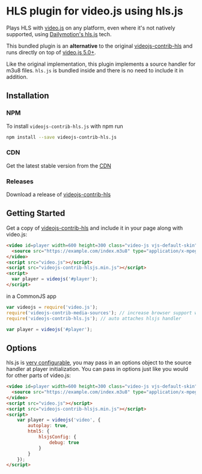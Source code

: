 # HLS plugin for video.js using hls.js
Plays HLS with [video.js](https://github.com/videojs/video.js) on any platform, even where it's not natively supported, using [Dailymotion's hls.js](https://github.com/dailymotion/hls.js) tech.

This bundled plugin is an **alternative** to the original [videojs-contrib-hls](https://github.com/videojs/videojs-contrib-hls) and runs directly on top of [video.js 5.0+](https://github.com/videojs/video.js).

Like the original implementation, this plugin implements a source handler for m3u8 files.
`hls.js` is bundled inside and there is no need to include it in addition.

## Installation
### NPM
To install `videojs-contrib-hls.js` with npm run

```bash
npm install --save videojs-contrib-hls.js
```

### CDN
Get the latest stable version from the [CDN](https://unpkg.com/videojs-contrib-hls.js)

### Releases
Download a release of [videojs-contrib-hls](https://github.com/peer5/videojs-contrib-hls.js/releases)

## Getting Started
Get a copy of [videojs-contrib-hls](#installation) and include it in your page along with video.js:

```html
<video id=player width=600 height=300 class="video-js vjs-default-skin" controls>
  <source src="https://example.com/index.m3u8" type="application/x-mpegURL">
</video>
<script src="video.js"></script>
<script src="videojs-contrib-hlsjs.min.js"></script>
<script>
  var player = videojs('#player');
</script>
```

in a CommonJS app

```js
var videojs = require('video.js');
require('videojs-contrib-media-sources'); // increase browser support with MSE polyfill
require('videojs-contrib-hls.js'); // auto attaches hlsjs handler

var player = videojs('#player');

```

## Options
hls.js is [very configurable](https://github.com/dailymotion/hls.js/blob/master/API.md#fine-tuning), you may pass in an options object to the source handler at player initialization. You can pass in options just like you would for other parts of video.js:

``` html
<video id=player width=600 height=300 class="video-js vjs-default-skin" controls>
  <source src="https://example.com/index.m3u8" type="application/x-mpegURL">
</video>
<script src="video.js"></script>
<script src="videojs-contrib-hlsjs.min.js"></script>
<script>
    var player = videojs('video', {
        autoplay: true,
        html5: {
            hlsjsConfig: {
                debug: true
            }
        }
    });
</script>
```
